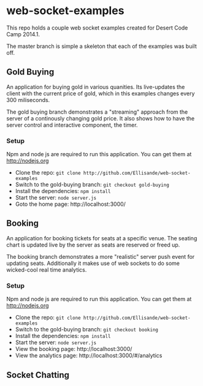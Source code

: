 web-socket-examples
===================

This repo holds a couple web socket examples created for Desert Code Camp 2014.1.

The master branch is simple a skeleton that each of the examples was built off.

## Gold Buying

An application for buying gold in various quanities. Its live-updates the client with the current price of gold, which in this examples changes every 300 miliseconds.

The gold buying branch demonstrates a "streaming" approach from the server of a continously changing gold price. It also shows how to have the server control and interactive component, the timer.

### Setup

Npm and node js are required to run this application. You can get them at http://nodejs.org

* Clone the repo:  ```git clone http://github.com/Ellisande/web-socket-examples```
* Switch to the gold-buying branch:  ```git checkout gold-buying```
* Install the dependencies:  ```npm install```
* Start the server:  ```node server.js```
* Goto the home page: http://localhost:3000/

## Booking

An application for booking tickets for seats at a specific venue. The seating chart is updated live by the server as seats are reserved or freed up.

The booking branch demonstrates a more "realistic" server push event for updating seats. Additionally it makes use of web sockets to do some wicked-cool real time analytics.

### Setup

Npm and node js are required to run this application. You can get them at http://nodejs.org

* Clone the repo:  ```git clone http://github.com/Ellisande/web-socket-examples```
* Switch to the gold-buying branch:  ```git checkout booking```
* Install the dependencies:  ```npm install```
* Start the server:  ```node server.js```
* View the booking page: http://localhost:3000/
* View the analytics page: http://localhost:3000/#/analytics

## Socket Chatting
